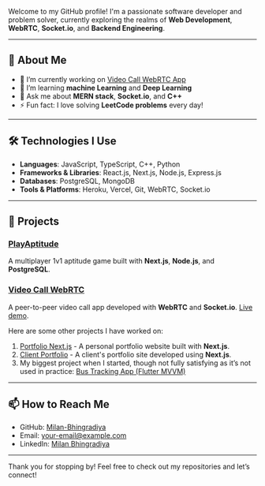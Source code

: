 
<!-- # Hi there! 👋 I'm Milan Bhingradiya -->


Welcome to my GitHub profile! I'm a passionate software developer and problem solver, currently exploring the realms of **Web Development**, **WebRTC**, **Socket.io**, and **Backend Engineering**.

---

## 🚀 About Me
- 🔭 I’m currently working on [Video Call WebRTC App](https://github.com/Milan-Bhingradiya/video_call_webrtc)
- 🌱 I’m learning **machine Learning** and **Deep Learning**
- 💬 Ask me about **MERN stack**, **Socket.io**, and **C++**
- ⚡ Fun fact: I love solving **LeetCode problems** every day!

---

## 🛠️ Technologies I Use
- **Languages**: JavaScript, TypeScript, C++, Python
- **Frameworks & Libraries**: React.js, Next.js, Node.js, Express.js
- **Databases**: PostgreSQL, MongoDB
- **Tools & Platforms**: Heroku, Vercel, Git, WebRTC, Socket.io

---

## 🌟 Projects
### [PlayAptitude](https://github.com/Milan-Bhingradiya/PlayAptitude)
A multiplayer 1v1 aptitude game built with **Next.js**, **Node.js**, and **PostgreSQL**.

### [Video Call WebRTC](https://github.com/Milan-Bhingradiya/video_call_webrtc)
A peer-to-peer video call app developed with **WebRTC** and **Socket.io**. [Live demo](https://video-call-webrtc-eight.vercel.app/).

Here are some other projects I have worked on:
1. [Portfolio Next.js](https://milanop.vercel.app/) - A personal portfolio website built with **Next.js**.
2. [Client Portfolio](https://smit-shah-portfolio-five.vercel.app/) - A client's portfolio site developed using **Next.js**.
3. My biggest project when I started, though not fully satisfying as it’s not used in practice: [Bus Tracking App (Flutter MVVM)](https://github.com/Milan-Bhingradiya/Bustrackingapp_flutter_MVVM)

---

## 📫 How to Reach Me
- GitHub: [Milan-Bhingradiya](https://github.com/Milan-Bhingradiya)
- Email: [your-email@example.com](mailto:milanbhingradiya00@gmail.com)
- LinkedIn: [Milan Bhingradiya](https://www.linkedin.com/in/milanbhingradiya/)
---

Thank you for stopping by! Feel free to check out my repositories and let’s connect!

